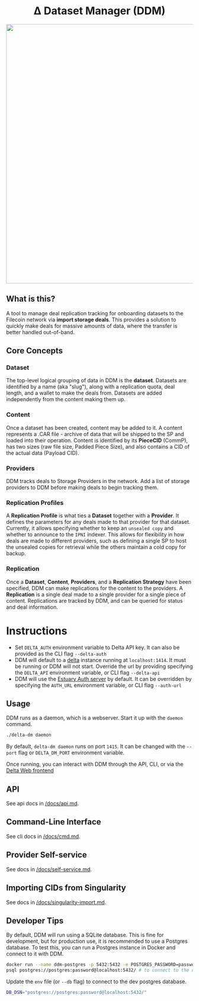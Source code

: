 <div align="center">
<h1> Δ Dataset Manager (DDM) </h1>


<img src="./docs/assets/hero.png" width=700/>
</div>



## What is this? 
A tool to manage deal replication tracking for onboarding datasets to the Filecoin network via **import storage deals**. This provides a solution to quickly make deals for massive amounts of data, where the transfer is better handled out-of-band. 

## Core Concepts

### Dataset
The top-level logical grouping of data in DDM is the **dataset**. Datasets are identified by a name (aka "slug"), along with a replication quota, deal length, and a wallet to make the deals from.
Datasets are added independently from the content making them up. 

### Content
Once a dataset has been created, content may be added to it. A content represents a .CAR file - archive of data that will be shipped to the SP and loaded into their operation. Content is identified by its **PieceCID** (CommP), has two sizes (raw file size, Padded Piece Size), and also contains a CID of the actual data (Payload CID).

### Providers
DDM tracks deals to Storage Providers in the network. Add a list of storage providers to DDM before making deals to begin tracking them.

### Replication Profiles
A **Replication Profile** is what ties a **Dataset** together with a **Provider**. It defines the parameters for any deals made to that provider for that dataset. Currently, it allows specifying whether to keep an `unsealed copy` and whether to announce to the `IPNI` indexer. This allows for flexibility in how deals are made to different providers, such as defining a single SP to host the unsealed copies for retrieval while the others maintain a cold copy for backup.


### Replication
Once a **Dataset**, **Content**, **Providers**, and a **Replication Strategy** have been specified, DDM can make replications for the content to the providers. A **Replication** is a single deal made to a single provider for a single piece of content. Replications are tracked by DDM, and can be queried for status and deal information.


# Instructions

- Set `DELTA_AUTH` environment variable to Delta API key. It can also be provided as the CLI flag `--delta-auth`
- DDM will default to a [delta](https://github.com/application-research/delta) instance running at `localhost:1414`. It must be running or DDM will not start. Override the url by providing specifying the `DELTA_API` environment variable, or CLI flag `--delta-api`
- DDM will use the [Estuary Auth server](https://github.com/application-research/estuary-auth/) by default. It can be overridden by specifying the `AUTH_URL` environment variable, or CLI flag `--auth-url`

## Usage

DDM runs as a daemon, which is a webserver. Start it up with the `daemon` command.
```bash
./delta-dm daemon
```

By default, `delta-dm daemon` runs on port `1415`. It can be changed with the `--port` flag or `DELTA_DM_PORT` environment variable.

Once running, you can interact with DDM through the API, CLI, or via the [Delta Web frontend](https://github.com/application-research/delta-nextjs-client/)

## API
See api docs in [/docs/api.md](/docs/api.md).

## Command-Line Interface
See cli docs in [/docs/cmd.md](/docs/cmd.md).

## Provider Self-service
See docs in [/docs/self-service.md](/docs/self-service.md).

## Importing CIDs from Singularity
See docs in [/docs/singularity-import.md](/docs/singularity-import.md).


## Developer Tips
By default, DDM will run using a SQLite database. This is fine for development, but for production use, it is recommended to use a Postgres database. To test this, you can run a Postgres instance in Docker and connect to it with DDM.

```bash
docker run --name ddm-postgres -p 5432:5432 -e POSTGRES_PASSWORD=password -d postgres:14.7
psql postgres://postgres:password@localhost:5432/ # to connect to the database
```

Update the `env` file (or `--db` flag) to connect to the dev postgres database.
```bash
DB_DSN="postgres://postgres:password@localhost:5432/"
```